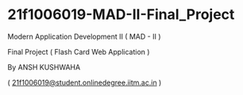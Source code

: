 # 21f1006019-MAD-II-Final_Project

Modern Application Development II ( MAD - II )

Final Project ( Flash Card Web Application )

By ANSH KUSHWAHA

( 21f1006019@student.onlinedegree.iitm.ac.in )
